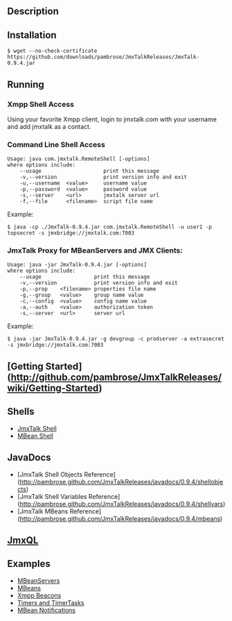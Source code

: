 ## Description

## Installation

	$ wget --no-check-certificate https://github.com/downloads/pambrose/JmxTalkReleases/JmxTalk-0.9.4.jar

## Running

### Xmpp Shell Access 

Using your favorite Xmpp client, login to jmxtalk.com with your username and add jmxtalk as a contact.

### Command Line Shell Access

	Usage: java com.jmxtalk.RemoteShell [-options]
	where options include:
		--usage                    print this message
		-v,--version               print version info and exit
		-u,--username  <value>     username value
		-p,--password  <value>     password value
		-s,--server    <url>       jmxtalk server url
		-f,--file      <filename>  script file name

Example:

    $ java -cp ./JmxTalk-0.9.4.jar com.jmxtalk.RemoteShell -u user1 -p topsecret -s jmxbridge://jmxtalk.com:7003

### JmxTalk Proxy for MBeanServers and JMX Clients:

	Usage: java -jar JmxTalk-0.9.4.jar [-options]
	where options include:
		--usage                 print this message
		-v,--version            print version info and exit
		-p,--prop    <filename> properties file name
		-g,--group   <value>    group name value
		-c,--config  <value>    config name value
		-a,--auth    <value>    authorization token
		-s,--server  <url>      server url

Example:

    $ java -jar JmxTalk-0.9.4.jar -g devgroup -c prodserver -a extrasecret -s jmxbridge://jmxtalk.com:7003

## [Getting Started] (http://github.com/pambrose/JmxTalkReleases/wiki/Getting-Started)

## Shells
* [JmxTalk Shell](https://github.com/pambrose/JmxTalkReleases/wiki/JmxTalk-Shell)
* [MBean Shell](https://github.com/pambrose/JmxTalkReleases/wiki/MBean-Shell)

## JavaDocs 
* [JmxTalk Shell Objects Reference] (http://pambrose.github.com/JmxTalkReleases/javadocs/0.9.4/shellobjects)
* [JmxTalk Shell Variables Reference] (http://pambrose.github.com/JmxTalkReleases/javadocs/0.9.4/shellvars)
* [JmxTalk MBeans Reference] (http://pambrose.github.com/JmxTalkReleases/javadocs/0.9.4/mbeans)

## [JmxQL](https://github.com/pambrose/JmxTalkReleases/wiki/JmxQL)

## Examples

* [MBeanServers](https://github.com/pambrose/JmxTalkReleases/wiki/MBeanServers)
* [MBeans](https://github.com/pambrose/JmxTalkReleases/wiki/MBeans)
* [Xmpp Beacons](https://github.com/pambrose/JmxTalkReleases/wiki/Beacons)
* [Timers and TimerTasks](https://github.com/pambrose/JmxTalkReleases/wiki/Timers)
* [MBean Notifications](https://github.com/pambrose/JmxTalkReleases/wiki/Notifications)


